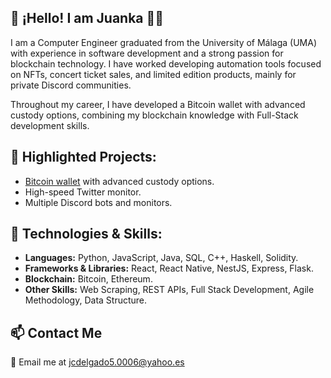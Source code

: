 ## 👋 ¡Hello! I am Juanka 👨‍💻
I am a Computer Engineer graduated from the University of Málaga (UMA) with experience in software development and a strong passion for blockchain technology. I have worked developing automation tools focused on NFTs, concert ticket sales, and limited edition products, mainly for private Discord communities.

Throughout my career, I have developed a Bitcoin wallet with advanced custody options, combining my blockchain knowledge with Full-Stack development skills.


## 💼 **Highlighted Projects:**
- [Bitcoin wallet](https://frontend-eaiv.onrender.com/) with advanced custody options.
- High-speed Twitter monitor.
- Multiple Discord bots and monitors.

## 🔧 Technologies & Skills:

- **Languages:** Python, JavaScript, Java, SQL, C++, Haskell, Solidity.
- **Frameworks & Libraries:** React, React Native, NestJS, Express, Flask.
- **Blockchain:** Bitcoin, Ethereum.
- **Other Skills:** Web Scraping, REST APIs, Full Stack Development, Agile Methodology, Data Structure.
  
## 📫 Contact Me
📧 Email me at jcdelgado5.0006@yahoo.es
<!--
**icyjkk/icyjkk** is a ✨ _special_ ✨ repository because its `README.md` (this file) appears on your GitHub profile.

Here are some ideas to get you started:

- 🔭 I’m currently working on ...
- 🌱 I’m currently learning ...
- 👯 I’m looking to collaborate on ...
- 🤔 I’m looking for help with ...
- 💬 Ask me about ...
- 📫 How to reach me: ...
- 😄 Pronouns: ...
- ⚡ Fun fact: ...
-->
